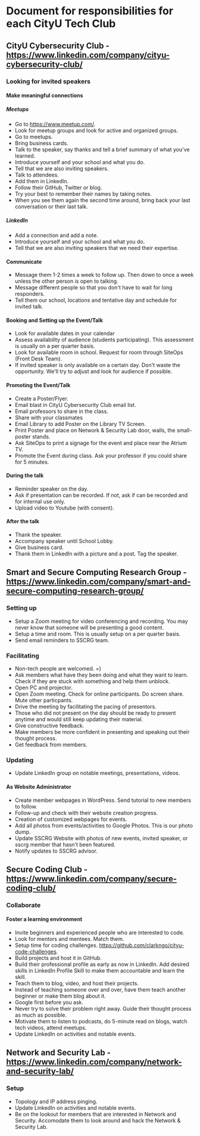 # Document for responsibilities for each CityU Tech Club
## CityU Cybersecurity Club - https://www.linkedin.com/company/cityu-cybersecurity-club/

### Looking for invited speakers
#### Make meaningful connections

##### Meetups
* Go to https://www.meetup.com/.
* Look for meetup groups and look for active and organized groups.
* Go to meetups.
* Bring business cards.
* Talk to the speaker, say thanks and tell a brief summary of what you've learned.
* Introduce yourself and your school and what you do.
* Tell that we are also inviting speakers.
* Talk to attendees.
* Add them in LinkedIn.
* Follow their GitHub, Twitter or blog.
* Try your best to remember their names by taking notes.
* When you see them again the second time around, bring back your last conversation or their last talk.

##### LinkedIn
* Add a connection and add a note.
* Introduce yourself and your school and what you do.
* Tell that we are also inviting speakers that we need their expertise.

#### Communicate
* Message them 1-2 times a week to follow up. Then down to once a week unless the other person is open to talking.
* Message different people so that you don't have to wait for long responders.
* Tell them our school, locations and tentative day and schedule for invited talk.

#### Booking and Setting up the Event/Talk
* Look for available dates in your calendar
* Assess availability of audience (students participating). This assessment is usually on a per quarter basis.
* Look for available room in school. Request for room through SiteOps (Front Desk Team).
* If invited speaker is only available on a certain day. Don't waste the opportunity. We'll try to adjust and look for audience if possible.

#### Promoting the Event/Talk
* Create a Poster/Flyer.
* Email blast in CityU Cybersecurity Club email list.
* Email professors to share in the class.
* Share with your classmates
* Email Library to add Poster on the Library TV Screen.
* Print Poster and place on Network & Security Lab door, walls, the small-poster stands.
* Ask SiteOps to print a signage for the event and place near the Atrium TV.
* Promote the Event during class. Ask your professor if you could share for 5 minutes.

#### During the talk
* Reminder speaker on the day.
* Ask if presentation can be recorded. If not, ask if can be recorded and for internal use only.
* Upload video to Youtube (with consent).

#### After the talk
* Thank the speaker.
* Accompany speaker until School Lobby.
* Give business card.
* Thank them in LinkedIn with a picture and a post. Tag the speaker.

## Smart and Secure Computing Research Group - https://www.linkedin.com/company/smart-and-secure-computing-research-group/
### Setting up
* Setup a Zoom meeting for video conferencing and recording. You may never know that someone will be presenting a good content.
* Setup a time and room. This is usually setup on a per quarter basis.
* Send email reminders to SSCRG team.

### Facilitating
* Non-tech people are welcomed. =)
* Ask members what have they been doing and what they want to learn. Check if they are stuck with something and help them unblock.
* Open PC and projector.
* Open Zoom meeting. Check for online participants. Do screen share. Mute other particpants.
* Drive the meeting by facilitating the pacing of presentors.
* Those who did not present on the day should be ready to present anytime and would still keep updating their material.
* Give constructive feedback.
* Make members be more confident in presenting and speaking out their thought process.
* Get feedback from members.

### Updating
* Update LinkedIn group on notable meetings, presentations, videos.

#### As Website Administrator
* Create member webpages in WordPress. Send tutorial to new members to follow.
* Follow-up and check with their website creation progress.
* Creation of customized webpages for events.
* Add all photos from events/activities to Google Photos. This is our photo dump.
* Update SSCRG Website with photos of new events, invited speaker, or sscrg member that hasn't been featured.
* Notify updates to SSCRG advisor.

## Secure Coding Club - https://www.linkedin.com/company/secure-coding-club/
### Collaborate
#### Foster a learning environment
* Invite beginners and experienced people who are interested to code.
* Look for mentors and mentees. Match them.
* Setup time for coding challenges. https://github.com/clarkngo/cityu-code-challenges.
* Build projects and host it in GitHub.
* Build their professional profile as early as now in LinkedIn. Add desired skills in LinkedIn Profile Skill to make them accountable and learn the skill.
* Teach them to blog, video, and host their projects.
* Instead of teaching someone over and over, have them teach another beginner or make them blog about it.
* Google first before you ask.
* Never try to solve their problem right away. Guide their thought process as much as possible.
* Motivate them to listen to podcasts, do 5-minute read on blogs, watch tech videos, attend meetups.
* Update LinkedIn on activities and notable events.

## Network and Security Lab - https://www.linkedin.com/company/network-and-security-lab/
### Setup
* Topology and IP address pinging.
* Update LinkedIn on activities and notable events.
* Be on the lookout for members that are interested in Network and Security. Accomodate them to look around and hack the Network & Security Lab.
